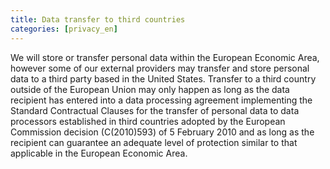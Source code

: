 ```yaml
---
title: Data transfer to third countries
categories: [privacy_en]
---
```


We will store or transfer personal data within the European Economic Area, however some of our external providers may transfer and store personal data to a third party based in the United States. Transfer to a third country outside of the European Union may only happen as  long as the data recipient has entered into a data processing agreement implementing the Standard Contractual Clauses for the transfer of personal data to data processors established in third countries adopted by the European Commission decision (C(2010)593) of 5 February 2010 and as long as the recipient can guarantee an adequate level of protection similar to that applicable in the European Economic Area.